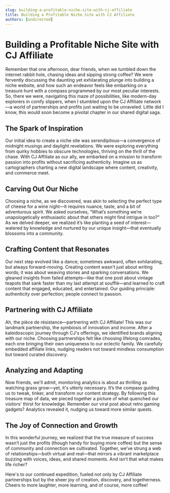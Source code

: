 ```yaml
---
slug: building-a-profitable-niche-site-with-cj-affiliate
title: Building a Profitable Niche Site with CJ Affiliate
authors: [undirected]
---
```


# Building a Profitable Niche Site with CJ Affiliate

Remember that one afternoon, dear friends, when we tumbled down the internet rabbit hole, chasing ideas and sipping strong coffee? We were fervently discussing the daunting yet exhilarating plunge into building a niche website, and how such an endeavor feels like embarking on a treasure hunt with a compass programmed by our most peculiar interests. So, there we were, navigating this maze of possibilities, like modern-day explorers in comfy slippers, when I stumbled upon the CJ Affiliate network—a world of partnerships and profits just waiting to be unraveled. Little did I know, this would soon become a pivotal chapter in our shared digital saga.

## The Spark of Inspiration 

Our initial idea to create a niche site was serendipitous—a convergence of midnight musings and daylight revelations. We were exploring everything from quirky hobbies to obscure technologies, thriving on the thrill of the chase. With CJ Affiliate as our ally, we embarked on a mission to transform passion into profits without sacrificing authenticity. Imagine us as cartographers charting a new digital landscape where content, creativity, and commerce meet.

## Carving Out Our Niche

Choosing a niche, as we discovered, was akin to selecting the perfect type of cheese for a wine night—it requires nuance, taste, and a bit of adventurous spirit. We asked ourselves, “What’s something we’re unapologetically enthusiastic about that others might find intrigue in too?” As we delved deeper, we realized it’s like planting a seed of interest—watered by knowledge and nurtured by our unique insight—that eventually blossoms into a community.

## Crafting Content that Resonates

Our next step evolved like a dance; sometimes awkward, often exhilarating, but always forward-moving. Creating content wasn't just about writing words; it was about weaving stories and sparking conversations. We gleaned insights from failed attempts—like that one post about vintage teapots that sank faster than my last attempt at soufflé—and learned to craft content that engaged, educated, and entertained. Our guiding principle: authenticity over perfection; people connect to passion.

## Partnering with CJ Affiliate

Ah, the pièce de résistance—partnering with CJ Affiliate! This was our landmark partnership, the symbiosis of innovation and income. After a kaleidoscopic journey through CJ's offerings, we identified brands aligning with our niche. Choosing partnerships felt like choosing lifelong comrades, each one bringing their own uniqueness to our eclectic family. We carefully embedded affiliate links, nudging readers not toward mindless consumption but toward curated discovery.

## Analyzing and Adapting

Now friends, we'll admit, monitoring analytics is about as thrilling as watching grass grow—yet, it's utterly necessary. It’s the compass guiding us to tweak, tinker, and transform our content strategy. By following this treasure map of data, we pieced together a picture of what quenched our visitors' thirst for knowledge. Remember our viral post about retro gaming gadgets? Analytics revealed it, nudging us toward more similar quests.

## The Joy of Connection and Growth

In this wonderful journey, we realized that the true measure of success wasn’t just the profits (though handy for buying more coffee) but the sense of community and connection we cultivated. Together, we’ve strung a web of relationships—both virtual and real—that mirrors a vibrant marketplace buzzing with voices, ideas, and shared moments. And isn’t that what makes life richer?

Here's to our continued expedition, fueled not only by CJ Affiliate partnerships but by the sheer joy of creation, discovery, and togetherness. Cheers to more laughter, more learning, and of course, more coffee!
